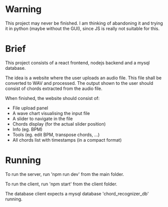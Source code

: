 # Warning

This project may never be finished. I am thinking of abandoning it and trying
it in python (maybe without the GUI), since JS is really not suitable for this.

# Brief

This project consists of a react frontend, nodejs backend and a mysql
database.

The idea is a website where the user uploads an audio file. This file shall be
converted to WAV and processed. The output shown to the user should consist of 
chords extracted from the audio file.

When finished, the website should consist of:
 - File upload panel
 - A wave chart visualising the input file
 - A slider to navigate in the file
 - Chords display (for the actual slider position)
 - Info (eg. BPM)
 - Tools (eg. edit BPM, transpose chords, ...)
 - All chords list with timestamps (in a compact format)

# Running

To run the server, run 'npm run dev' from the main folder.

To run the client, run 'npm start' from the client folder.

The database client expects a mysql database 'chord_recognizer_db' running.
